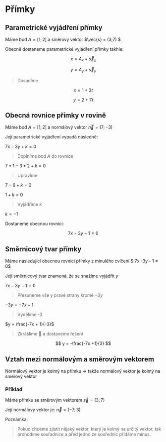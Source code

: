 # Přímky

## Parametrické vyjádření přímky
Máme bod $A = [1;2]$ a směrový vektor $\vec{s} = (3;7) $

Obecně dostaneme parametrické vyjádření přímky takhle:

$$ x = A_x + \vec{s}_x $$

$$ y = A_y + \vec{s}_y $$

> Dosadíme

$$ x = 1 + 3t  $$

$$ y = 2 + 7t  $$

## Obecná rovnice přímky v rovině
Máme bod $A = [1;2]$ a normálový vektor $\vec{n} = (7;-3)$

Její parametrické vyjádření vypadá následně:

$7x - 3y + k = 0$

> Doplníme bod $A$ do rovnice

$7*1 - 3*2 + k = 0$

> Upravíme

$7 - 6 + k = 0$

$1 + k = 0$

> Vyjádříme $k$

$k = -1$

Dostaneme obecnou rovnici:

$$ 7x - 3y - 1 = 0 $$

## Směrnicový tvar přímky

Máme následující obecnou rovnici přímky z minulého cvičení $ 7x -3y - 1 = 0$

Její směrnicový tvar znamená, že se snažíme vyjádřit $y$

$7x - 3y - 1 = 0$

> Přesuneme vše y pravé strany kromě $-3y$

$-3y = -7x + 1$

> Vydělíme -3

$y = \frac{-7x + 1}{-3}$

> Zkrášlíme 💖 a dostaneme řešení

$$ y = -\frac{-7x +1}{3} $$

## Vztah mezi normálovým a směrovým vektorem

Normálový vektor je kolmý na přímku => takže normálový vektor je kolmý na směrový vektor

### Příklad

Máme přímku se směrovým vektorem $\vec{s} = (3;7)$

Její normálový vektor je: $\vec{n} = (-7;3)$

Poznámka:
> Pokud chceme zjistit nějaký vektor, který je kolmý na určitý vektor, tak prohodíme souřadnice a před jedno ze souřednic přidáme mínus.

